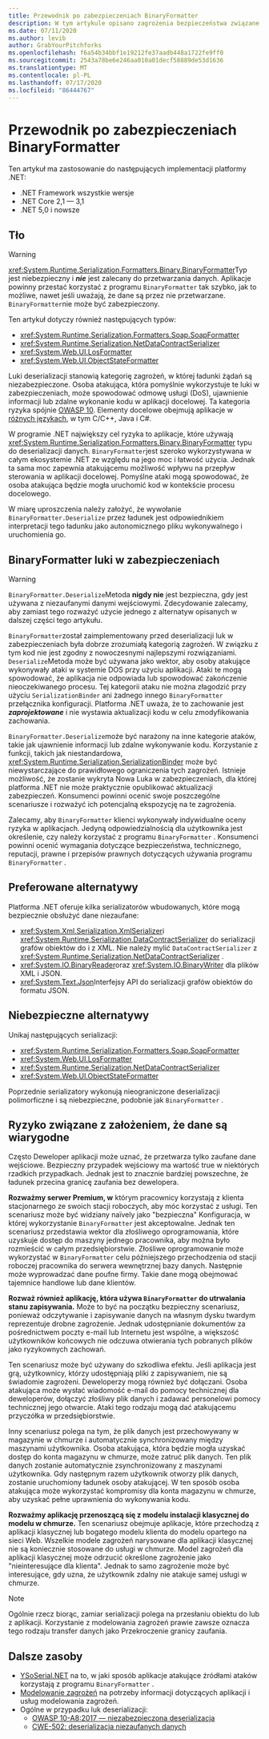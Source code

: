 ```yaml
---
title: Przewodnik po zabezpieczeniach BinaryFormatter
description: W tym artykule opisano zagrożenia bezpieczeństwa związane z typem BinaryFormatter i zalecenia dla różnych serializatorów do użycia.
ms.date: 07/11/2020
ms.author: levib
author: GrabYourPitchforks
ms.openlocfilehash: f6a54b34bbf1e19212fe37aadb448a1722fe9ff0
ms.sourcegitcommit: 2543a78be6e246aa010a01decf58889de53d1636
ms.translationtype: MT
ms.contentlocale: pl-PL
ms.lasthandoff: 07/17/2020
ms.locfileid: "86444767"
---
```

# <a name="binaryformatter-security-guide"></a>Przewodnik po zabezpieczeniach BinaryFormatter

Ten artykuł ma zastosowanie do następujących implementacji platformy .NET:

* .NET Framework wszystkie wersje
* .NET Core 2,1 — 3,1
* .NET 5,0 i nowsze

## <a name="background"></a>Tło

> [!WARNING]
> <xref:System.Runtime.Serialization.Formatters.Binary.BinaryFormatter>Typ jest niebezpieczny i ***nie*** jest zalecany do przetwarzania danych. Aplikacje powinny przestać korzystać z programu `BinaryFormatter` tak szybko, jak to możliwe, nawet jeśli uważają, że dane są przez nie przetwarzane. `BinaryFormatter`nie może być zabezpieczony.

Ten artykuł dotyczy również następujących typów:

* <xref:System.Runtime.Serialization.Formatters.Soap.SoapFormatter>
* <xref:System.Runtime.Serialization.NetDataContractSerializer>
* <xref:System.Web.UI.LosFormatter>
* <xref:System.Web.UI.ObjectStateFormatter>

Luki deserializacji stanowią kategorię zagrożeń, w której ładunki żądań są niezabezpieczone. Osoba atakująca, która pomyślnie wykorzystuje te luki w zabezpieczeniach, może spowodować odmowę usługi (DoS), ujawnienie informacji lub zdalne wykonanie kodu w aplikacji docelowej. Ta kategoria ryzyka spójnie [OWASP 10](https://owasp.org/www-project-top-ten/). Elementy docelowe obejmują aplikacje w [różnych językach](https://owasp.org/www-community/vulnerabilities/Deserialization_of_untrusted_data), w tym C/C++, Java i C#.

W programie .NET największy cel ryzyka to aplikacje, które używają <xref:System.Runtime.Serialization.Formatters.Binary.BinaryFormatter> typu do deserializacji danych. `BinaryFormatter`jest szeroko wykorzystywana w całym ekosystemie .NET ze względu na jego moc i łatwość użycia. Jednak ta sama moc zapewnia atakującemu możliwość wpływu na przepływ sterowania w aplikacji docelowej. Pomyślne ataki mogą spowodować, że osoba atakująca będzie mogła uruchomić kod w kontekście procesu docelowego.

W miarę uproszczenia należy założyć, że wywołanie `BinaryFormatter.Deserialize` przez ładunek jest odpowiednikiem interpretacji tego ładunku jako autonomicznego pliku wykonywalnego i uruchomienia go.

## <a name="binaryformatter-security-vulnerabilities"></a>BinaryFormatter luki w zabezpieczeniach

> [!WARNING]
> `BinaryFormatter.Deserialize`Metoda __nigdy nie__ jest bezpieczna, gdy jest używana z niezaufanymi danymi wejściowymi. Zdecydowanie zalecamy, aby zamiast tego rozważyć użycie jednego z alternatyw opisanych w dalszej części tego artykułu.

`BinaryFormatter`został zaimplementowany przed deserializacji luk w zabezpieczeniach była dobrze zrozumiałą kategorią zagrożeń. W związku z tym kod nie jest zgodny z nowoczesnymi najlepszymi rozwiązaniami. `Deserialize`Metoda może być używana jako wektor, aby osoby atakujące wykonywały ataki w systemie DOS przy użyciu aplikacji. Ataki te mogą spowodować, że aplikacja nie odpowiada lub spowodować zakończenie nieoczekiwanego procesu. Tej kategorii ataku nie można złagodzić przy użyciu `SerializationBinder` ani żadnego innego `BinaryFormatter` przełącznika konfiguracji. Platforma .NET uważa, że to zachowanie jest ***zaprojektowane*** i nie wystawia aktualizacji kodu w celu zmodyfikowania zachowania.

`BinaryFormatter.Deserialize`może być narażony na inne kategorie ataków, takie jak ujawnienie informacji lub zdalne wykonywanie kodu. Korzystanie z funkcji, takich jak niestandardowa, <xref:System.Runtime.Serialization.SerializationBinder> może być niewystarczające do prawidłowego ograniczenia tych zagrożeń. Istnieje możliwość, że zostanie wykryta Nowa Luka w zabezpieczeniach, dla której platforma .NET nie może praktycznie opublikować aktualizacji zabezpieczeń. Konsumenci powinni ocenić swoje poszczególne scenariusze i rozważyć ich potencjalną ekspozycję na te zagrożenia.

Zalecamy, aby `BinaryFormatter` klienci wykonywały indywidualne oceny ryzyka w aplikacjach. Jedyną odpowiedzialnością dla użytkownika jest określenie, czy należy korzystać z programu `BinaryFormatter` . Konsumenci powinni ocenić wymagania dotyczące bezpieczeństwa, technicznego, reputacji, prawne i przepisów prawnych dotyczących używania programu `BinaryFormatter` .

## <a name="preferred-alternatives"></a>Preferowane alternatywy

Platforma .NET oferuje kilka serializatorów wbudowanych, które mogą bezpiecznie obsłużyć dane niezaufane:

* <xref:System.Xml.Serialization.XmlSerializer>i <xref:System.Runtime.Serialization.DataContractSerializer> do serializacji grafów obiektów do i z XML. Nie należy mylić `DataContractSerializer` z <xref:System.Runtime.Serialization.NetDataContractSerializer> .
* <xref:System.IO.BinaryReader>oraz <xref:System.IO.BinaryWriter> dla plików XML i JSON.
* <xref:System.Text.Json>Interfejsy API do serializacji grafów obiektów do formatu JSON.

## <a name="dangerous-alternatives"></a>Niebezpieczne alternatywy

Unikaj następujących serializacji:

* <xref:System.Runtime.Serialization.Formatters.Soap.SoapFormatter>
* <xref:System.Web.UI.LosFormatter>
* <xref:System.Runtime.Serialization.NetDataContractSerializer>
* <xref:System.Web.UI.ObjectStateFormatter>

Poprzednie serializatory wykonują nieograniczone deserializacji polimorficzne i są niebezpieczne, podobnie jak `BinaryFormatter` .

## <a name="the-risks-of-assuming-data-to-be-trustworthy"></a>Ryzyko związane z założeniem, że dane są wiarygodne

Często Deweloper aplikacji może uznać, że przetwarza tylko zaufane dane wejściowe. Bezpieczny przypadek wejściowy ma wartość true w niektórych rzadkich przypadkach. Jednak jest to znacznie bardziej powszechne, że ładunek przecina granicę zaufania bez dewelopera.

__Rozważmy serwer Premium, w__ którym pracownicy korzystają z klienta stacjonarnego ze swoich stacji roboczych, aby móc korzystać z usługi. Ten scenariusz może być widziany naïvely jako "bezpieczna" Konfiguracja, w której wykorzystanie `BinaryFormatter` jest akceptowalne. Jednak ten scenariusz przedstawia wektor dla złośliwego oprogramowania, które uzyskuje dostęp do maszyny jednego pracownika, aby można było rozmieścić w całym przedsiębiorstwie. Złośliwe oprogramowanie może wykorzystać w `BinaryFormatter` celu późniejszego przechodzenia od stacji roboczej pracownika do serwera wewnętrznej bazy danych. Następnie może wyprowadzać dane poufne firmy. Takie dane mogą obejmować tajemnice handlowe lub dane klientów.

__Rozważ również aplikację, która używa `BinaryFormatter` do utrwalania stanu zapisywania.__ Może to być na początku bezpieczny scenariusz, ponieważ odczytywanie i zapisywanie danych na własnym dysku twardym reprezentuje drobne zagrożenie. Jednak udostępnianie dokumentów za pośrednictwem poczty e-mail lub Internetu jest wspólne, a większość użytkowników końcowych nie odczuwa otwierania tych pobranych plików jako ryzykownych zachowań.

Ten scenariusz może być używany do szkodliwa efektu. Jeśli aplikacja jest grą, użytkownicy, którzy udostępniają pliki z zapisywaniem, nie są świadomie zagrożeni. Deweloperzy mogą również być dołączani. Osoba atakująca może wysłać wiadomość e-mail do pomocy technicznej dla deweloperów, dołączyć złośliwy plik danych i zadawać personelowi pomocy technicznej jego otwarcie. Ataki tego rodzaju mogą dać atakującemu przyczółka w przedsiębiorstwie.

Inny scenariusz polega na tym, że plik danych jest przechowywany w magazynie w chmurze i automatycznie synchronizowany między maszynami użytkownika. Osoba atakująca, która będzie mogła uzyskać dostęp do konta magazynu w chmurze, może zatruć plik danych. Ten plik danych zostanie automatycznie zsynchronizowany z maszynami użytkownika. Gdy następnym razem użytkownik otworzy plik danych, zostanie uruchomiony ładunek osoby atakującej. W ten sposób osoba atakująca może wykorzystać kompromisy dla konta magazynu w chmurze, aby uzyskać pełne uprawnienia do wykonywania kodu.

__Rozważmy aplikację przenoszącą się z modelu instalacji klasycznej do modelu w chmurze.__ Ten scenariusz obejmuje aplikacje, które przechodzą z aplikacji klasycznej lub bogatego modelu klienta do modelu opartego na sieci Web. Wszelkie modele zagrożeń narysowane dla aplikacji klasycznej nie są koniecznie stosowane do usługi w chmurze. Model zagrożeń dla aplikacji klasycznej może odrzucić określone zagrożenie jako "nieinteresujące dla klienta". Jednak to samo zagrożenie może być interesujące, gdy uzna, że użytkownik zdalny nie atakuje samej usługi w chmurze.

> [!NOTE]
> Ogólnie rzecz biorąc, zamiar serializacji polega na przesłaniu obiektu do lub z aplikacji. Korzystanie z modelowania zagrożeń prawie zawsze oznacza tego rodzaju transfer danych jako Przekroczenie granicy zaufania.

## <a name="further-resources"></a>Dalsze zasoby

* [YSoSerial.NET](https://github.com/pwntester/ysoserial.net) na to, w jaki sposób aplikacje atakujące źródłami ataków korzystają z programu `BinaryFormatter` .
* [Modelowanie zagrożeń](/securityengineering/sdl/threatmodeling) na potrzeby informacji dotyczących aplikacji i usług modelowania zagrożeń.
* Ogólne w przypadku luk deserializacji:
  * [OWASP 10-A8:2017 — niezabezpieczona deserializacja](https://owasp.org/www-project-top-ten/OWASP_Top_Ten_2017/Top_10-2017_A8-Insecure_Deserialization)
  * [CWE-502: deserializacja niezaufanych danych](https://cwe.mitre.org/data/definitions/502.html)
